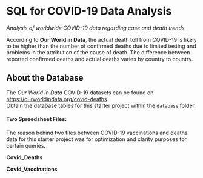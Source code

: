 # SQL for COVID-19 Data Analysis 
*Analysis of worldwide COVID-19 data regarding case and death trends.*

According to **Our World in Data**, the actual death toll from COVID-19 is likely to be higher than the number of confirmed deaths due to limited testing and problems in the attribution of the cause of death. The difference between reported confirmed deaths and actual deaths varies by country to country. 


## About the Database
The *Our World in Data* COVID-19 datasets can be found on https://ourworldindata.org/covid-deaths. \
Obtain the database tables for this starter project within the `database` folder.

#### Two Spreedsheet Files:
The reason behind two files between COVID-19 vaccinations and deaths data for this starter project was for optimization and clarity purposes for certain queries.

**Covid_Deaths**

**Covid_Vaccinations**

